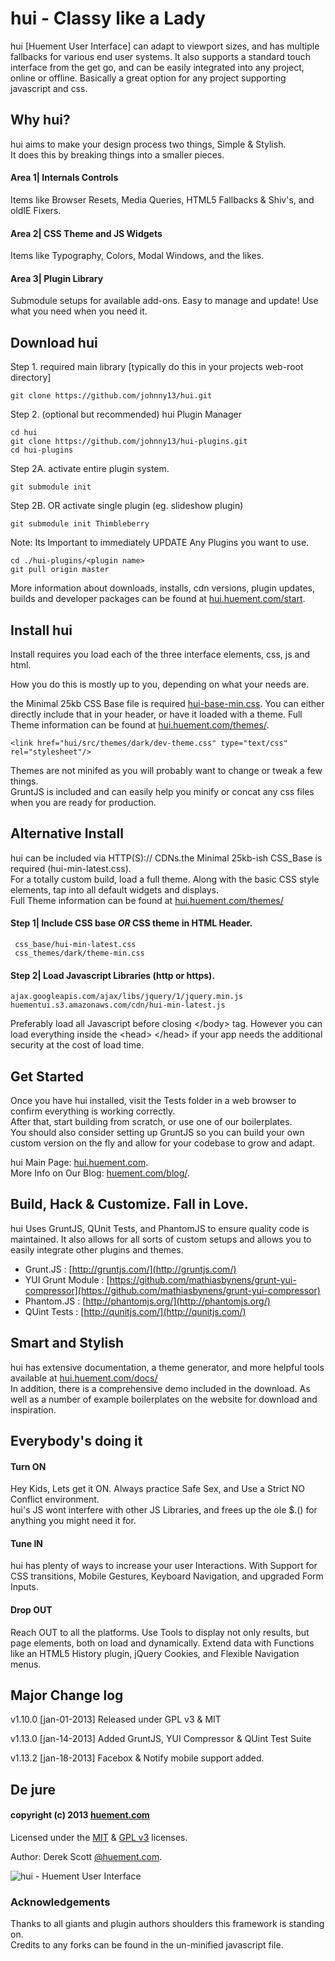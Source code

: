 hui - Classy like a Lady
======

hui [Huement User Interface] can adapt to viewport sizes, and has multiple fallbacks for various end user systems. It also supports a standard touch interface from the get go, and can be easily integrated into any project, online or offline. Basically a great option for any project supporting javascript and css.    

## Why hui?
hui aims to make your design process two things, Simple & Stylish.  
It does this by breaking things into a smaller pieces.

#### Area 1| Internals  Controls   

Items like Browser Resets, Media Queries, HTML5 Fallbacks & Shiv's, and oldIE Fixers.    

#### Area 2| CSS Theme and  JS Widgets    

Items like Typography, Colors, Modal Windows, and the likes.    

#### Area 3| Plugin Library    

Submodule setups for available add-ons. Easy to manage and update! Use what you need when you need it.    

## Download hui
Step 1. required main library [typically do this in your projects web-root directory]    
    
    git clone https://github.com/johnny13/hui.git    
    

Step 2. (optional but recommended) hui Plugin Manager    
    
    cd hui    
    git clone https://github.com/johnny13/hui-plugins.git    
    cd hui-plugins    
    

Step 2A. activate entire plugin system.    
    
    git submodule init    
    

Step 2B. OR activate single plugin (eg. slideshow plugin)    
    
    git submodule init Thimbleberry
    

Note: Its Important to immediately UPDATE Any Plugins you want to use.    
    
    cd ./hui-plugins/<plugin name>
    git pull origin master
    

More information about downloads, installs, cdn versions, plugin updates, builds and developer packages can be found at [hui.huement.com/start](http://hui.huement.com/start/).    

## Install hui    
Install requires you load each of the three interface elements, css, js and html.    

How you do this is mostly up to you, depending on what your needs are.    

the Minimal 25kb CSS Base file is required [hui-base-min.css](https://raw.github.com/johnny13/hui/master/dist/hui-base-min.css). You can either directly include that in your header, or have it loaded with a theme. Full Theme information can be found at [hui.huement.com/themes/](http://hui.huement.com/themes/).    
    
    <link href="hui/src/themes/dark/dev-theme.css" type="text/css" rel="stylesheet"/>    
    
Themes are not minifed as you will probably want to change or tweak a few things.    
GruntJS is included and can easily help you minify or concat any css files when you are ready for production.    

## Alternative Install    

hui can be included via HTTP(S):// CDNs.the Minimal 25kb-ish CSS_Base is required (hui-min-latest.css).    
For a totally custom build, load a full theme. Along with the basic CSS style elements, tap into all default widgets and displays.    
Full Theme information can be found at [hui.huement.com/themes/](http://hui.huement.com/themes/)    


#### Step 1| Include CSS base *OR* CSS theme in HTML Header.   
    
     css_base/hui-min-latest.css   
     css_themes/dark/theme-min.css   
    

#### Step 2| Load Javascript Libraries (http or https).  
    
    ajax.googleapis.com/ajax/libs/jquery/1/jquery.min.js    
    huementui.s3.amazonaws.com/cdn/hui-min-latest.js    
    

Preferably load all Javascript before closing &lt;/body&gt; tag. However you can load everything inside the &lt;head&gt; &lt;/head&gt; if your app needs the additional security at the cost of load time.  
    
## Get Started    

Once you have hui installed, visit the Tests folder in a web browser to confirm everything is working correctly.    
After that, start building from scratch, or use one of our boilerplates.    
You should also consider setting up GruntJS so you can build your own custom version on the fly and allow for your codebase to grow and adapt.    
    
hui Main Page: [hui.huement.com](http://hui.huement.com).    
More Info on Our Blog: [huement.com/blog/](http://huement.com/blog/).

## Build, Hack & Customize. Fall in Love.

hui Uses GruntJS, QUnit Tests, and PhantomJS to ensure quality code is maintained. It also allows for all sorts of custom setups and allows you to easily integrate other plugins and themes.    
    
 * Grunt.JS : [http://gruntjs.com/](http://gruntjs.com/)
 * YUI Grunt Module : [https://github.com/mathiasbynens/grunt-yui-compressor](https://github.com/mathiasbynens/grunt-yui-compressor)
 * Phantom.JS : [http://phantomjs.org/](http://phantomjs.org/)
 * QUint Tests : [http://qunitjs.com/](http://qunitjs.com/)

## Smart and Stylish

hui has extensive documentation, a theme generator, and more helpful tools available at [hui.huement.com/docs/](http://hui.huement.com/docs/)    
In addition, there is a comprehensive demo included in the download. As well as a number of example boilerplates on the website for download and inspiration.


## Everybody's doing it

#### Turn ON    
Hey Kids, Lets get it ON. Always practice Safe Sex, and Use a Strict NO Conflict environment.    
hui's JS wont interfere with other JS Libraries, and frees up the ole $.() for anything you might need it for.
    
#### Tune IN     
hui has plenty of ways to increase your user Interactions. With Support for CSS transitions, Mobile Gestures, Keyboard Navigation, and upgraded Form Inputs.
    
#### Drop OUT
Reach OUT to all the platforms. Use Tools to display not only results, but page elements, both on load and dynamically. Extend data with Functions like an HTML5 History plugin, jQuery Cookies, and Flexible Navigation menus. 
    

## Major Change log
   
v1.10.0	[jan-01-2013]	Released under GPL v3 & MIT    
    
v1.13.0	[jan-14-2013]	Added GruntJS, YUI Compressor & QUint Test Suite    

v1.13.2	[jan-18-2013]	Facebox & Notify mobile support added.

## De jure
#### copyright (c) 2013 [huement.com](http://huement.com)    
Licensed under the [MIT](http://www.opensource.org/licenses/mit-license.php) & [GPL v3](http://opensource.org/licenses/gpl-3.0.html) licenses.    
    
Author: Derek Scott [@huement.com](https://twitter.com/huement).    

![hui - Huement User Interface](http://huement.s3.amazonaws.com/imgs/white_pumpkin.jpg)    
    

### Acknowledgements
Thanks to all giants and plugin authors shoulders this framework is standing on.    
Credits to any forks can be found in the un-minified javascript file.
